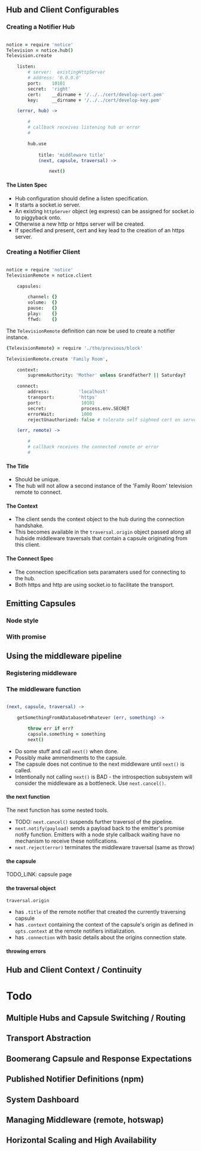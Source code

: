 
Hub and Client Configurables
----------------------------

### Creating a Notifier Hub

```coffee

notice = require 'notice'
Television = notice.hub()
Television.create

    listen:  
        # server:  existingHttpServer
        # address: '0.0.0.0'
        port:    10101
        secret:  'right'
        cert:    __dirname + '/../../cert/develop-cert.pem'
        key:     __dirname + '/../../cert/develop-key.pem'

    (error, hub) ->

        #
        # callback receives listening hub or error
        # 

        hub.use 
            
            title: 'middleware title'
            (next, capsule, traversal) -> 

                next()


```

#### The Listen Spec

* Hub configuration should define a listen specification.
* It starts a socket.io server.
* An existing `httpServer` object (eg express) can be assigned for socket.io to piggyback onto.
* Otherwise a new http or https server will be created.
* If specified and present, cert and key lead to the creation of an https server.



### Creating a Notifier Client

```coffee

notice = require 'notice'
TelevisionRemote = notice.client

    capsules: 

        channel: {}
        volume:  {}
        pause:   {}
        play:    {}
        ffwd:    {}

```
The `TelevisionRemote` definition can now be used to create a notifier instance.

```coffee
{TelevisionRemote} = require './the/previous/block'

TelevisionRemote.create 'Family Room',

    context: 
        supremeAuthority: 'Mother' unless Grandfather? || Saturday?

    connect: 
        address:           'localhost'
        transport:         'https'
        port:               10101
        secret:             process.env.SECRET
        errorWait:          1000
        rejectUnauthorized: false # tolerate self sighned cert on serverside

    (err, remote) -> 

        #
        # callback receives the connected remote or error
        #

```

#### The Title

* Should be unique. 
* The hub will not allow a second instance of the 'Family Room' television remote to connect.

#### The Context

* The client sends the context object to the hub during the connection handshake.
* This becomes available in the `traversal.origin` object passed along all hubside middleware traversals that contain a capsule originating from this client.

#### The Connect Spec

* The connection specification sets paramaters used for connecting to the hub. 
* Both https and http are using socket.io to facilitate the transport. 


Emitting Capsules
-----------------

### Node style


### With promise




Using the middleware pipeline
-----------------------------

### Registering middleware


### The middleware function

```coffee

(next, capsule, traversal) -> 

    getSomethingFromADatabaseOrWhatever (err, something) -> 

        throw err if err?
        capsule.something = something
        next()

```

* Do some stuff and call `next()` when done.
* Possibly make ammendments to the capsule.
* The capsule does not continue to the next middleware until `next()` is called.
* Intentionally not calling `next()` is BAD - the introspection subsystem will consider the middleware as a bottleneck. Use `next.cancel()`.


#### the next function

The next function has some nested tools.

* TODO: `next.cancel()` suspends further traversol of the pipeline.
* `next.notify(payload)` sends a payload back to the emitter's promise notify function. Emitters with a node style callback waiting have no mechanism to receive these notifications.
* `next.reject(error)` terminates the middleware traversal (same as throw)

#### the capsule

TODO_LINK: capsule page

#### the traversal object

`traversal.origin`

* has `.title` of the remote notifier that created the currently traversing capsule
* has `.context` containing the context of the capsule's origin as defined in `opts.context` at the remote notifiers initialization. 
* has `.connection` with basic details about the origins connection state.



#### throwing errors

Hub and Client Context / Continuity
-----------------------------------



Todo
====

Multiple Hubs and Capsule Switching / Routing
---------------------------------------------


Transport Abstraction
---------------------


Boomerang Capsule and Response Expectations
-------------------------------------------


Published Notifier Definitions (npm)
------------------------------------


System Dashboard
----------------


Managing Middleware (remote, hotswap)
-------------------------------------


Horizontal Scaling and High Availability
----------------------------------------

```











































































































```